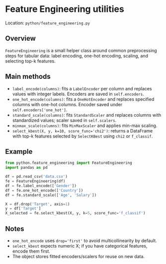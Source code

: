 # Feature Engineering utilities

Location: `python/feature_engineering.py`

## Overview

`FeatureEngineering` is a small helper class around common preprocessing steps for tabular data: label encoding, one-hot encoding, scaling, and selecting top-k features.

## Main methods

- `label_encode(columns)`: fits a `LabelEncoder` per column and replaces values with integer labels. Encoders are saved in `self.encoders`.
- `one_hot_encode(columns)`: fits a `OneHotEncoder` and replaces specified columns with one-hot columns. Encoder saved under `self.encoders['one_hot']`.
- `standard_scale(columns)`: fits `StandardScaler` and replaces columns with standardized values; scaler saved in `self.scalers`.
- `minmax_scale(columns)`: fits `MinMaxScaler` and applies min-max scaling.
- `select_kbest(X, y, k=10, score_func='chi2')`: returns a DataFrame with top-k features selected by `SelectKBest` using `chi2` or `f_classif`.

## Example

```python
from python.feature_engineering import FeatureEngineering
import pandas as pd

df = pd.read_csv('data.csv')
fe = FeatureEngineering(df)
df = fe.label_encode(['Gender'])
df = fe.one_hot_encode(['Country'])
df = fe.standard_scale(['Age', 'Salary'])

X = df.drop('Target', axis=1)
y = df['Target']
X_selected = fe.select_kbest(X, y, k=5, score_func='f_classif')
```

## Notes

- `one_hot_encode` uses `drop='first'` to avoid multicollinearity by default.
- `select_kbest` expects numeric X; if you have categorical features, encode them first.
- The object stores fitted encoders/scalers for reuse on new data.
